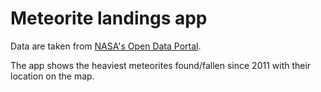 # Meteorite landings app

Data are taken from [NASA's Open Data Portal](https://data.nasa.gov/view/ak9y-cwf9).

The app shows the heaviest meteorites found/fallen since 2011 with their location on the map.